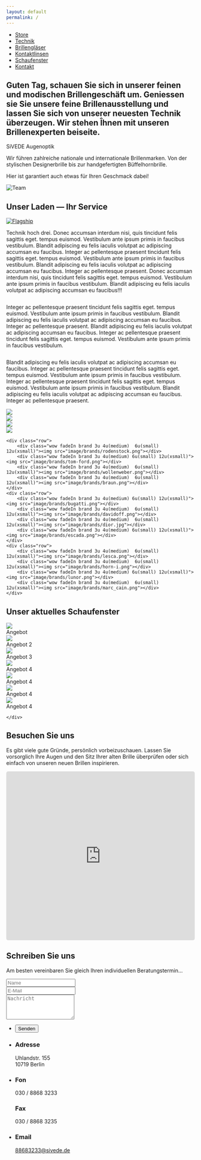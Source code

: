 ```yaml
---
layout: default
permalink: /
---
```


<nav class="fixed">
	<ul>
		<li><a href="#store"   class="icon fa-long-arrow-down">Store</a></li>
		<li><a href="#technic" class="icon fa-wrench">Technik</a></li>
	  <li><a href="#glasses" class="icon fa-search">Brillengläser</a></li>
		<li><a href="#lenses"  class="icon fa-eye">Kontaktlinsen</a></li>
	  <li><a href="#window"  class="icon fa-windows">Schaufenster</a></li>
		<li><a href="#maps"    class="icon fa-envelope">Kontakt</a></li>
	</ul>
</nav>
<section id="one">
<h1>Guten Tag, schauen Sie sich in unserer feinen und modischen Brillengeschäft um. Geniessen sie Sie unsere feine Brillenausstellung und lassen Sie sich von unserer neuesten Technik überzeugen.
Wir stehen Îhnen mit unseren Brillenexperten beiseite.</h1> SiVEDE Augenoptik
<p>Wir führen zahlreiche nationale und internationale Brillenmarken. Von der stylischen Designerbrille bis zur handgefertigten Büffelhornbrille.</p>
<p>Hier ist garantiert auch etwas für Ihren Geschmack dabei!</p>

<span class="image"><img src="image/background.png" alt="Team" class="image fit" /></span>
</section>

<section id="store" class="">
	<h2>Unser Laden &mdash; Ihr Service</h2>

<a href="image/site/US_2_SIVEDE_Details-27.jpg" class="image left thumb wow fadeIn"><img src="image/site/US_2_SIVEDE_Details-27.jpg" alt="Flagship" title="Unser Geschäft"/></a>
<!-- Weitere Bilder in der Galerie -->
<div style="display: none">
<a href="image/site/US_2_SIVEDE_Details-26.jpg" class="image left thumb"><img src="image/site/US_2_SIVEDE_Details-30.jpg" alt="Flagship" title="Unser Geschäft - vorne"/></a>
</div>

<p>Technik hoch drei. Donec accumsan interdum nisi, quis tincidunt felis sagittis eget. tempus euismod. Vestibulum ante ipsum primis in faucibus vestibulum. Blandit adipiscing eu felis iaculis volutpat ac adipiscing accumsan eu faucibus. Integer ac pellentesque praesent tincidunt felis sagittis eget. tempus euismod. Vestibulum ante ipsum primis in faucibus vestibulum. Blandit adipiscing eu felis iaculis volutpat ac adipiscing accumsan eu faucibus. Integer ac pellentesque praesent. Donec accumsan interdum nisi, quis tincidunt felis sagittis eget. tempus euismod. Vestibulum ante ipsum primis in faucibus vestibulum. Blandit adipiscing eu felis iaculis volutpat ac adipiscing accumsan eu faucibus!!!</p>


<a id="technic" href="image/site/US_3_Sivede_Technik-3.jpg" class="image right thumb"><img src="image/site/US_3_Sivede_Technik-3.jpg" alt="" title="El Classico" /></a>
<p>Integer ac pellentesque praesent tincidunt felis sagittis eget. tempus euismod. Vestibulum ante ipsum primis in faucibus vestibulum. Blandit adipiscing eu felis iaculis volutpat ac adipiscing accumsan eu faucibus. Integer ac pellentesque praesent. Blandit adipiscing eu felis iaculis volutpat ac adipiscing accumsan eu faucibus. Integer ac pellentesque praesent tincidunt felis sagittis eget. tempus euismod. Vestibulum ante ipsum primis in faucibus vestibulum.</p>

<a id="glasses" href="image/site/US_3_Sivede_Technik-9.jpg" class="image left thumb"><img src="image/site/US_3_Sivede_Technik-9.jpg" alt="" title="El Classico" /></a>
<p>Blandit adipiscing eu felis iaculis volutpat ac adipiscing accumsan eu faucibus. Integer ac pellentesque praesent tincidunt felis sagittis eget. tempus euismod. Vestibulum ante ipsum primis in faucibus vestibulum. Integer ac pellentesque praesent tincidunt felis sagittis eget. tempus euismod. Vestibulum ante ipsum primis in faucibus vestibulum. Blandit adipiscing eu felis iaculis volutpat ac adipiscing accumsan eu faucibus. Integer ac pellentesque praesent.</p>


<div id="owl-schaufenster">
	<div id="lenses" class="row">
		<div class="3u 4u(medium)  6u(small) 12u(xsmall)"><img src="image/brands/icberlin.jpg" /></div>
		<div class="3u 4u(medium)  6u(small) 12u(xsmall)"><img src="image/brands/mykita.png"></div>
		<div class="3u 4u(medium) 6u(small) 12u(xsmall)"><img src="image/brands/porsche-design.png"></div>
		<div class="3u 4u(medium)  6u(small) 12u(xsmall)"><img src="image/brands/ray-ban.png"></div>
	</div>



	<div class="row">
		<div class="wow fadeIn brand 3u 4u(medium)  6u(small) 12u(xsmall)"><img src="image/brands/rodenstock.png"></div>
		<div class="wow fadeIn brand 3u 4u(medium) 6u(small) 12u(xsmall)"><img src="image/brands/tom-ford.png"></div>
		<div class="wow fadeIn brand 3u 4u(medium)  6u(small) 12u(xsmall)"><img src="image/brands/wollenweber.png"></div>
		<div class="wow fadeIn brand 3u 4u(medium)  6u(small) 12u(xsmall)"><img src="image/brands/braun.png"></div>
	</div>
	<div class="row">
		<div class="wow fadeIn brand 3u 4u(medium) 6u(small) 12u(xsmall)"><img src="image/brands/bugatti.png"></div>
		<div class="wow fadeIn brand 3u 4u(medium)  6u(small) 12u(xsmall)"><img src="image/brands/davidoff.png"></div>
		<div class="wow fadeIn brand 3u 4u(medium)  6u(small) 12u(xsmall)"><img src="image/brands/dior.jpg"></div>
		<div class="wow fadeIn brand 3u 4u(medium) 6u(small) 12u(xsmall)"><img src="image/brands/escada.png"></div>
	</div>
	<div class="row">
		<div class="wow fadeIn brand 3u 4u(medium)  6u(small) 12u(xsmall)"><img src="image/brands/lesca.png"></div>
		<div class="wow fadeIn brand 3u 4u(medium)  6u(small) 12u(xsmall)"><img src="image/brands/horn-i.png"></div>
		<div class="wow fadeIn brand 3u 4u(medium) 6u(small) 12u(xsmall)"><img src="image/brands/lunor.png"></div>
		<div class="wow fadeIn brand 3u 4u(medium)  6u(small) 12u(xsmall)"><img src="image/brands/marc_cain.png"></div>
	</div>
</div>
</section>


<section id="window" class="wow fadeIn">
	<h2>Unser aktuelles Schaufenster</h2>
	<div class="owl-carousel poptrox-popup" id="owl-schaufenster">
		<div class="image fit"><img src="image/site/US_2_SIVEDE_Details-17.jpg"><div class="caption">Angebot</div></div>
		<div class="image fit"><img src="image/site/US_2_SIVEDE_Details-20.jpg"><div class="caption">Angebot 2</div></div>
		<div class="image fit"><img src="image/site/US_2_SIVEDE_Details-5.jpg"><div class="caption">Angebot 3</div></div>
		<div class="image fit"><img src="image/site/US_2_SIVEDE_Details-9.jpg"><div class="caption">Angebot 4</div></div>
			<div class="image fit"><img src="https://cloud.githubusercontent.com/assets/10921520/7562844/0787f3a8-f7d8-11e4-8def-27bfccf07e95.jpg"><div class="caption">Angebot 4</div></div>
			<div class="image fit"><img src="https://cloud.githubusercontent.com/assets/10921520/7562844/0787f3a8-f7d8-11e4-8def-27bfccf07e95.jpg"><div class="caption">Angebot 4</div></div>
			<div class="image fit"><img src="https://cloud.githubusercontent.com/assets/10921520/7562843/0787694c-f7d8-11e4-8f3e-b645f87ae318.jpg"><div class="caption">Angebot 4</div></div>

	</div>
</section>

<section id="maps" class="wow fadeIn">
 <div>
	<h2>Besuchen Sie uns</h2>
		<p>Es gibt viele gute Gründe, persönlich vorbeizuschauen. Lassen Sie vorsorglich Ihre Augen und den Sitz Ihrer alten Brille überprüfen oder sich einfach von unseren neuen Brillen inspirieren.</p>
    <div class="12u$ embed-container maps">
			<iframe src="https://www.google.com/maps/embed?pb=!1m18!1m12!1m3!1d9715.76829556531!2d13.324670915344218!3d52.49828813664044!2m3!1f0!2f0!3f0!3m2!1i1024!2i768!4f13.1!3m3!1m2!1s0x47a850fa0ec4ceed%3A0x5a48949ecf5364c3!2sSivede+Augenoptik!5e0!3m2!1sde!2sde!4v1418805179638" width="600" height="450" frameborder="0" style="border:0;width:100% !important;min-height:450px;height:auto !important;border-radius:0.35em;"></iframe>
		</div>  
	 </div>
</section>		



<section id="contact" class="wow fadeIn">
	<h2>Schreiben Sie uns</h2>
	<p>Am besten vereinbaren Sie gleich Ihren individuellen Beratungstermin... </p>
	<div class="row">
		<div class="8u 12u$(small)">
			<form action="//formspree.io/hardenberg.persico@googlemail.com" method="post" id="contactForm">
				<div class="row uniform 50%">
					<div class="6u 12u$(xsmall)"><input type="text" name="name" id="name" placeholder="Name" /></div>
					<div class="6u$ 12u$(xsmall)"><input type="email" name="_replyto" id="email" placeholder="E-Mail" /></div>
					<div class="12u$"><textarea name="message" id="message" placeholder="Nachricht" rows="4"></textarea></div>
					<input type="hidden" name="_subject" value="Kontaktformular Homepage" />
					<input type="text" name="_gotcha" style="display:none" />
				</div>
				<ul class="actions">
					<li><input type="submit" value="Senden" id="submit"/></li>
				</ul>
			</form>		
		</div>
		<div id="address" class="4u$ 12u$(small)">
			<ul class="labeled-icons">
				<li>
					<h3 class="icon fa-home"><span class="label">Adresse</span></h3>
					Uhlandstr. 155<br />
					10719 Berlin
				</li>
				<li>
					<h3 class="icon fa-mobile"><span class="label">Fon</span></h3>
					030 / 8868 3233
					<br />
					<h3 class="icon fa-fax "><span class="label">Fax</span></h3>
					030 / 8868 3235
				</li>
				<li>
					<h3 class="icon fa-envelope-o"><span class="label">Email</span></h3>
					<a href="mailto:88683233@sivede.de">88683233@sivede.de</a>
				</li>
			</ul>
		</div>
	</div>
</section>
